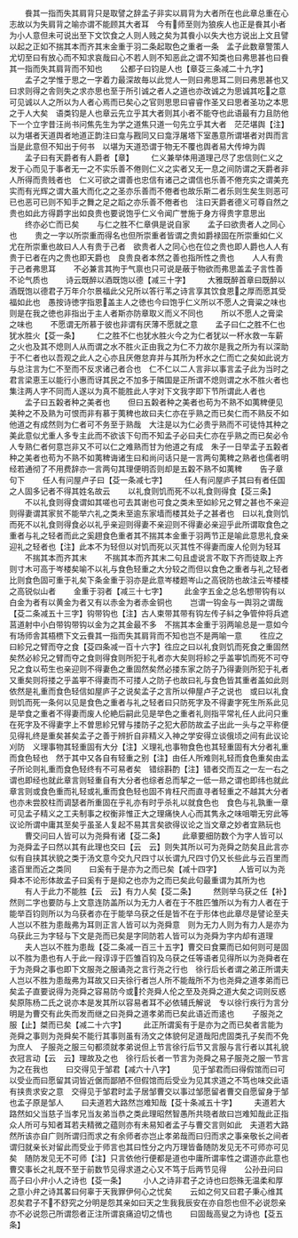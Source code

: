 <!-- { "loadSidebar": true } -->
　　飬其一指而失其肩背只是取譬之辞孟子非实以肩背为大者所在也此章总重在心志故以为失肩背之喻亦谓不能顾其大者耳　今有师至则为狼疾人也正是飬其小者为小人意但未可说出至下文饮食之人则人贱之矣为其飬小以失大也方说出上文且譬以起之正如不揣其本而齐其末金重于羽二条起取色之重者一条　孟子此数章警策人尤切至曰有放心而不知求哀哉曰心不若人则不知恶此之谓不知类也曰弗思甚也曰飬其一指而失其肩背而不知也
　　公都子曰钧是人也【章芟三条减二十九字】
　　孟子之学惟于思之一字着力最深故毎以此觉人一则曰弗思耳二则曰弗思甚也又曰求则得之舎则失之求亦思也至于所引诚之者人之道也亦改诚之为思诚其吃之意可见诚以人之所以为人者心焉而已矣心之官则思思曰睿睿作圣又曰思者圣功之本思之于人大矣　语类钧是人也章云先立乎其大者则其小者不能夺也此语最有力且防他下一个立字昔汪尚书问焦先生为学之道焦只道一句先立乎其大者　茫茫堪舆【注】以为堪者天道舆者地道正韵注曰龛与戡同又曰龛浮屠塔下室愚意所谓堪者对舆而言当是此意但不知出于何书　以堪为天道恐谓于物无不覆也舆者易大传坤为舆
　　孟子曰有天爵者有人爵者【章】
　　仁义兼举体用道理己尽了忠信则仁义之发于心而见于事者无一之不实乐善不倦则仁义之实者又无一息之间防谓之天爵者非人所得而贵贱者也　仁义可欲之谓善也忠信有诸己之谓信也乐善不倦充实之谓美充实而有光辉之谓大虽大而化之之圣亦乐善而不倦者也故乐斯二者乐则生矣生则恶可已也恶可已则不知手之舞之足之蹈之亦乐善不倦者也　注曰天爵者德义可尊自然之贵也如此方得爵字出如良贵也要说饱乎仁义令闻广誉施于身方得贵字意思出
　　终亦必亡而已矣
　　与仁之胜不仁章俱是说自家
　　孟子曰欲贵者人之同心也
　　贵之一字以所崇重而得名也但所崇重者皆谓之贵如爵禄固在所崇重如仁义尤在所崇重也故曰人人有贵于己者　欲贵者人之同心也在位之贵也即人爵也人人有贵于已者在内之贵也即天爵也　良贵良者本然之善也指所性之贵也
　　人人有贵于己者弗思耳
　　不必兼言其拘于气禀也只可说是蔽于物欲而弗思盖孟子言性善不论气质也
　　诗云既醉以酒既饱以德【减三十字】
　　大雅既醉首章曰既醉以酒既饱以德君子万年介尔景福此父兄所以答行苇之诗言享其饮食恩之厚而愿其受福如此也　愚按诗徳字指恩盖主人之徳也今曰饱乎仁义所以不愿人之膏粱之味也则是在我之徳也非指出于主人者斯亦防章取义而义不同也
　　所以不愿人之膏梁之味也
　　不愿谓无所慕于彼也非谓有厌薄不愿就之意
　　孟子曰仁之胜不仁也犹水胜火【芟一条】
　　仁之胜不仁也犹水胜火今之为仁者犹以一杯水救一车薪之火也及其不熄则人从而谓之水不胜火正由我之为仁不力故尔是我之所为有以深助于不仁者也以吾观之此人之心亦且厌倦怠弃并与其所为杯水之仁而亡之矣如此说方与总注言为仁不至而不反求诸己者合也　仁不仁以二人言非以事言孟子此为当时之君言梁恵王以能行小惠而讶其民之不加多于隣国是正所谓不熄则谓之水不胜火者也　集注两人字不同而人遂以为真不能胜此人字对下文我字即下节所谓此人者也
　　孟子曰五糓者种之美者也
　　但曰五糓者种之美者也苟为不熟不如荑稗便见美种之不及熟为可恨而非有慕于荑稗也故曰夫仁亦在乎熟之而已矣仁而不熟反不如他道之有成然则为仁者可不务至于熟哉　大注是以为仁必贵乎熟而不可徒恃其种之美此意似尤重人多专主此而不欲该下句而不知孟子必曰夫仁亦在乎熟之而已矣必令人专熟仁者何意岂非又不可以仁之难熟而甘为他道之有成　朱子一日举孟子五糓者种之美者也苟为不熟不如荑稗诲诸生曰和尚问话只是一言两句荑稗之熟者也儒者明经若通彻了不用费辞亦一言两句其理便明否则却是五糓不熟不如荑稗
　　告子章句下
　　任人有问屋卢子曰【芟一条减七字】
　　任人有问屋庐子其曰有者任国之人固多记者不得其姓名故云
　　以礼食则饥而死不以礼食则得食【芟三条】
　　不以礼食则得食谓如其嗟也可去其谢也可食之类未至如紾兄之臂之甚也不亲迎则得妻谓其家贫不能举六礼之类未至逾东家墙而楼其处子之甚者也　曰以礼食则饥而死不以礼食则得食必以礼乎亲迎则得妻不亲迎则不得妻必亲迎乎此所谓取食色之重者与礼之轻者而此之奚趐食色重者其不揣其本金重于羽两节正是喻此意思礼食亲迎礼之轻者也【注】此本不为轻但以对饥而死以灭其性不得妻而废人伦则为轻耳
　　不揣其本而齐其末
　　不揣其本而齐其末二句且虚说言不取下齐而徒取上齐则寸木可高于岑楼矣喻不以礼与食色轻重之大分较之而但以食色之重者与礼之轻者比则食色固可重于礼矣下条金重于羽亦是此意岑楼题岑山之高锐防也故注云岑楼楼之高锐似山者
　　金重于羽者【减三十七字】
　　此金字五金之总名想带钩有以白金为者有以黄金为者又有以赤金为者赤金铜也
　　岂谓一钩金与一舆羽之谓哉【芟二条减五十三字】钩带钩也【注】古人束带其带有钩左传子紏之争管仲将兵遮莒道射中小白带钩带钩以金为之其金最不多　不揣其本金重于羽两喻总是一意如今有场师舎其梧槚下文云飬其一指而失其肩背而不知也岂不是两喻一意
　　徃应之曰紾兄之臂而夺之食【芟四条减一百十六字】徃应之曰以礼食则饥而死食之重固然矣然必紾兄之臂而夺之食则得食则所犯于礼者亦大矣则将紾之乎盖寕饥而死不可夺兄之食以苟生也亲迎则不得妻色之重固然矣然必搂东家之防子乃得妻则所犯于礼者又重矣则将搂之乎盖寕不得妻而不可搂人之防子也故曰礼与食色皆其重者盖如此则依然是礼重而食色轻信如屋庐子之说矣孟子之言所以伸屋卢子之说也　或曰以礼食则饥而死一条何以见是食色之重者与礼之轻者曰只防死字及不得妻字死生所系此见是举食之重者不得妻而废人伦絶后嗣此见是举色之重者礼则指平常礼任人此问只重在死字及不得妻字上不曽思紾兄臂与搂防子之犯大莭防故孟子出此一头与之平称便见得礼终是重矣甚矣孟子之善于辨折自非精义入神之学安得立谈俄顷之间有此议论刈防　义理事物其轻重固有大分【注】义理礼也事物食色也其轻重固有大分者礼重而食色轻也　然于其中又各自有轻重之别【注】由任人所难则礼轻而食色重矣由孟子所论则礼重而食色轻终有不可易者矣　错综斟酌【注】错者交而互之一左一右之谓也即经也就此章言则轻重自有大分者也综者总而挈之一低一昻之谓也即纬也就此章言则或食色重而礼轻或礼重而食色轻也固不肯枉尺而直寻者轻重之不越其大分者也亦未尝胶柱而调瑟者所重固在乎礼亦有时乎杀礼以就食色也　食色与礼孰重一章可见孟子精义之工夫制事之权衡非惟正大之理痛快人心而其隽永之味咀嚼无穷此等议论所谓中庸其至矣乎虽圣人复起不易其言矣欲得议论之当文章之妙者宜熟玩也
　　曹交问曰人皆可以为尧舜有诸【芟二条】
　　此章要细防数个为字人皆可以为尧舜孟子曰然以其有此理也交曰【云　云】则失其所以可为尧舜之防矣且此言亦似有自挟其状貌之类于汤文意今交九尺四寸以长谓九尺四寸仍又长些此与云百里而逺百里而近之类同
　　曰奚有于是亦为之而已矣【减十四字】
　　人皆可以为尧舜本不论形体故孟子曰奚有于是抑之也亦为之而已矣此句最重谓为其所为也
　　有人于此力不能胜【云　云】有力人矣【芟二条】
　　然则举乌获之任【补】然则二字也要防与上文意连防盖所以为无力人者在于不胜匹雏所以为有力人者在于能举百钧则所以为乌获者亦在于能举乌获之任是皆不在于形体也此章尽是譬论至夫人岂以不胜为患哉弗为耳则正言人皆可以为尧舜意　则为无力人则为有力人是亦为乌获此三为字轻与下文是尧而已矣是字同防若人皆可以为尧舜为字内却有道理
　　夫人岂以不胜为患哉【芟二条减一百三十五字】曹交曰食粟而已如何则可是固以不胜为患也有人于此一叚谆谆于匹雏百钧及乌获之任等语者见得所以为尧舜者在于为尧舜之事也即下文服尧之服诵尧之言行尧之行也　徐行后长者谓之弟正所谓夫人岂以不胜为患哉弗为耳故又曰夫徐行者岂人所不能哉所不为也尧舜之道孝弟而已矣孟子直要说得为尧舜之容易防今或扵尧舜人伦之至及尧舜之道大矣之词则反惑矣原陈杨二氏之说亦本是发其所以容易者耳不必依辅氏解说　专以徐行疾行为言分明是为曹交有此失而发而继之曰尧舜之道孝弟而已矣此语近而逺也
　　子服尧之服【止】桀而已矣【减二十六字】
　　此正所谓奚有于是亦为之而已矣者言能为尧舜之事则为尧舜矣不能行其事则虽有汤文之体貌何足道哉阳虎固类孔子矣而不免为庶人　子服尧之服三句都须就孝弟说但上节言徐行后节又言服与言行者以其礼貌衣冠言动【云　云】理故及之也　徐行后长者一节言为尧舜之易子服尧之服一节言为之在我也
　　曰交得见于邹君【减六十八字】
　　见于邹君而曰得假馆而曰可以受业而曰愿留其词皆近倨而鄙陋不但假馆而后受业为见其求道之不笃也味交此语有挟贵求安之意　交得见于邹君时孟子居邹曹交以事过邹愿留者曹交自愿留身于邹也孟子原是邹人
　　曰夫道若大路然岂难知哉【芟十条减五十字】
　　夫道若大路然如父当慈子当孝兄当友弟当恭之类此理昭然智愚所共晓者故曰岂难知哉此正指众人所可与知者耳若夫精微之蕴则亦有未易知者孟子与曹交言则如此　夫道若大路然所该亦自广则所谓归而求之有余师者亦岂止孝弟哉而曰归而求之事亲敬长之间者谓归就亲长对留此而受业于师言也其曰性分之内万理皆备随防发见无不可师亦可见矣　随防发见无不可师【注】只言依他行便都是道也中庸所谓率性之谓道亦此意也　曹交事长之礼既不至于前数节见得求道之心又不笃于后两节见得
　　公孙丑问曰高子曰小弁小人之诗也【芟一条】
　　小人之诗非君子之诗也曰怨殊无温柔和厚之意小弁之诗其畧曰何辜于天我罪伊何心之忧矣
　　云如之何又曰君子秉心维其忍矣君子不不舒究之分明是怨其亲如曰天之生我我辰安在亦自怨也但不必说怨亲亦不必说怨己所谓怨者正注所谓哀痛迫切之情也
　　曰固哉高叟之为诗也【芟五条】
